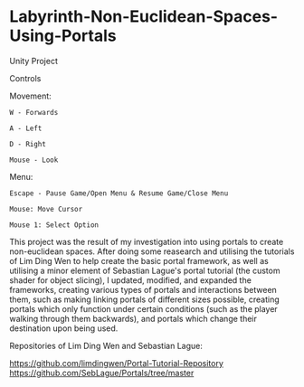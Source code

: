 # Labyrinth-Non-Euclidean-Spaces-Using-Portals

Unity Project

Controls

Movement:

	W - Forwards
 
	A - Left
 
	D - Right
 
	Mouse - Look
 
Menu:

	Escape - Pause Game/Open Menu & Resume Game/Close Menu
 
 	Mouse: Move Cursor
  
  	Mouse 1: Select Option

This project was the result of my investigation into using portals to create non-euclidean spaces. After doing some reasearch and utilising the tutorials of Lim Ding Wen to help create the basic portal framework, as well as utilising a minor element of Sebastian Lague's portal tutorial (the custom shader for object slicing), I updated, modified, and expanded the frameworks, creating various types of portals and interactions between them, such as making linking portals of different sizes possible, creating portals which only function under certain conditions (such as the player walking through them backwards), and portals which change their destination upon being used.

Repositories of Lim Ding Wen and Sebastian Lague:

https://github.com/limdingwen/Portal-Tutorial-Repository
https://github.com/SebLague/Portals/tree/master
